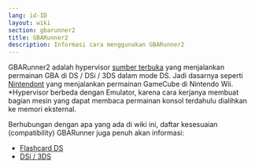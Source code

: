 ```yaml
---
lang: id-ID
layout: wiki
section: gbarunner2
title: GBARunner2
description: Informasi cara menggunakan GBARunner2
---
```


GBARunner2 adalah hypervisor [sumber terbuka](https://github.com/Gericom/GBARunner2) yang menjalankan permainan GBA di DS / DSi / 3DS dalam mode DS. Jadi dasarnya seperti [Nintendont](https://github.com/FIX94/Nintendont) yang menjalankan permainan GameCube di Nintendo Wii.<br>*Hypervisor berbeda dengan Emulator, karena cara kerjanya membuat bagian mesin yang dapat membaca permainan konsol terdahulu dialihkan ke memori eksternal.

Berhubungan dengan apa yang ada di wiki ini, daftar kesesuaian (compatibility) GBARunner juga penuh akan informasi:
- [Flashcard DS](https://wiki.gbatemp.net/wiki/GBARunner2)
- [DSi / 3DS](https://wiki.gbatemp.net/wiki/GBARunner2/DSi_3DS_Compatibility_List)
